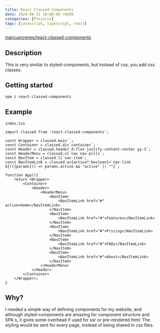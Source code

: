 ```yaml
---
title: React Classed Components
date: 2024-08-31 10:00:00 +0200
categories: [Projects]
tags: [javascript, typescript, react]     
---
```




[marcusrognes/react-classed-components](https://github.com/marcusrognes/react-classed-components)

## Description

This is very similar to styled-components, but instead of css, you add css classes.

## Getting started

```bash
npm i react-classed-components
```

## Example

`index.tsx`
```tsx
import classed from 'react-classed-components';

const Wrapper = classed.main``;
const Container = classed.div`container`;
const Header = classed.header`d-flex justify-content-center py-3`;
const HeaderMenu = classed.ul`nav nav-pills`;
const NavItem = classed.li`nav-item`;
const NavItemLink = classed.a<{active?:boolean}>`nav-link ${(({params})) => params.active && "active" || ""}`;

function App(){
	return <Wrapper>
		<Container>
			<Header>
				<HeaderMenu>
					<NavItem>
						<NavItemLink href="#" active>Home</NavItemLink>
					</NavItem>
					<NavItem>
						<NavItemLink href="#">Features</NavItemLink>
					</NavItem>
					<NavItem>
						<NavItemLink href="#">Pricing</NavItemLink>
					</NavItem>
					<NavItem>
						<NavItemLink href="#">FAQs</NavItemLink>
					</NavItem>
					<NavItem>
						<NavItemLink href="#">About</NavItemLink>
					</NavItem>
				</HeaderMenu>
			</Header>
		</Container>
	</Wrapper>;
}
```


## Why?

I needed a simple way of defining components for my website, and although styled-components are amazing for component structure and SPA\`s, it gives some overhead if used for ssr or pre-rendered html.
The styling would be sent for every page, instead of being shared in css files.
